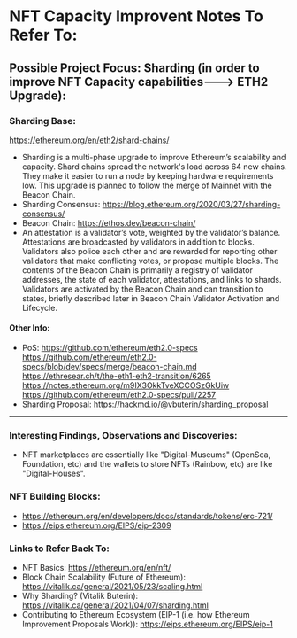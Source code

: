 # NFT Capacity Improvent Notes To Refer To:

## Possible Project Focus: Sharding (in order to improve NFT Capacity capabilities---> ETH2 Upgrade):

### Sharding Base:
https://ethereum.org/en/eth2/shard-chains/

- Sharding is a multi-phase upgrade to improve Ethereum’s scalability and capacity. Shard chains spread the network's load across 64 new chains. They make it easier to run a node by keeping hardware requirements low. This upgrade is planned to follow the merge of Mainnet with the Beacon Chain.
- Sharding Consensus: https://blog.ethereum.org/2020/03/27/sharding-consensus/
- Beacon Chain: https://ethos.dev/beacon-chain/
- An attestation is a validator’s vote, weighted by the validator’s balance.  Attestations are broadcasted by validators in addition to blocks.
Validators also police each other and are rewarded for reporting other validators that make conflicting votes, or propose multiple blocks.
The contents of the Beacon Chain is primarily a registry of validator addresses, the state of each validator, attestations, and links to shards.  Validators are activated by the Beacon Chain and can transition to states, briefly described later in Beacon Chain Validator Activation and Lifecycle.

#### Other Info:
- PoS: https://github.com/ethereum/eth2.0-specs
https://github.com/ethereum/eth2.0-specs/blob/dev/specs/merge/beacon-chain.md
https://ethresear.ch/t/the-eth1-eth2-transition/6265
https://notes.ethereum.org/m9IX3OkkTveXCCOSzGkUiw
https://github.com/ethereum/eth2.0-specs/pull/2257
- Sharding Proposal: https://hackmd.io/@vbuterin/sharding_proposal

_____________________________________________________________________________________________________________________________________________________________________________________________________________________________________________________________________________

### Interesting Findings, Observations and Discoveries:
- NFT marketplaces are essentially like "Digital-Museums" (OpenSea, Foundation, etc) and the wallets to store NFTs (Rainbow, etc) are like "Digital-Houses".

### NFT Building Blocks:
- https://ethereum.org/en/developers/docs/standards/tokens/erc-721/
- https://eips.ethereum.org/EIPS/eip-2309

### Links to Refer Back To:
- NFT Basics: https://ethereum.org/en/nft/
- Block Chain Scalability (Future of Ethereum): https://vitalik.ca/general/2021/05/23/scaling.html
- Why Sharding? (Vitalik Buterin): https://vitalik.ca/general/2021/04/07/sharding.html
- Contributing to Ethereum Ecosystem (EIP-1 (i.e. how Ethereum Improvement Proposals Work)): https://eips.ethereum.org/EIPS/eip-1
